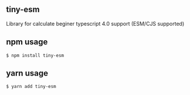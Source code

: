 ## tiny-esm
Library for calculate beginer typescript 4.0 support (ESM/CJS supported)

## npm usage
`$ npm install tiny-esm`

## yarn usage
`$ yarn add tiny-esm`